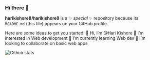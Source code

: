 ### Hi there 👋


**harikishore8/harikishore8** is a ✨ _special_ ✨ repository because its `README.md` (this file) appears on your GitHub profile.

Here are some ideas to get you started:
👋 Hi, I’m @Hari Kishore
👀 I’m interested in Web development
🌱 I’m currently learning Web dev
💞️ I’m looking to collaborate on basic web apps

![Github stats](https://github-readme-stats.vercel.app/api?username=harikishore8&theme=highcontrast&show_icons=true&count_private=true)
